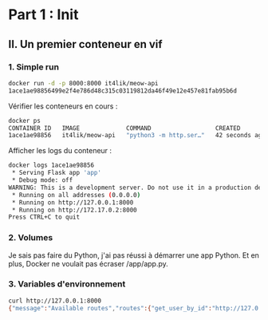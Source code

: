 # Part 1 : Init

## II. Un premier conteneur en vif

### 1. Simple run

```bash
docker run -d -p 8000:8000 it4lik/meow-api
1ace1ae98856499e2f4e786d48c315c03119812da46f49e12e457e81fab95b6d
```

Vérifier les conteneurs en cours :
```bash
docker ps
CONTAINER ID   IMAGE             COMMAND                  CREATED          STATUS          PORTS                    NAMES
1ace1ae98856   it4lik/meow-api   "python3 -m http.ser…"   42 seconds ago   Up 40 seconds   0.0.0.0:8000->8000/tcp   nice_swartz
```

Afficher les logs du conteneur :
```bash
docker logs 1ace1ae98856
 * Serving Flask app 'app'
 * Debug mode: off
WARNING: This is a development server. Do not use it in a production deployment. Use a production WSGI server instead.
 * Running on all addresses (0.0.0.0)
 * Running on http://127.0.0.1:8000
 * Running on http://172.17.0.2:8000
Press CTRL+C to quit
```

### 2. Volumes

Je sais pas faire du Python, j'ai pas réussi à démarrer une app Python.
Et en plus, Docker ne voulait pas écraser /app/app.py.

### 3. Variables d'environnement

```bash
curl http://127.0.0.1:8000
{"message":"Available routes","routes":{"get_user_by_id":"http://127.0.0.1:8000/user/1","list_all_users":"http://127.0.0.1:8000/users"}}
```